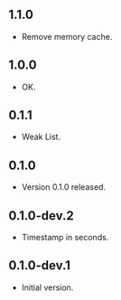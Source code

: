 ## 1.1.0

- Remove memory cache.

## 1.0.0

- OK.

## 0.1.1

- Weak List.

## 0.1.0

- Version 0.1.0 released.

## 0.1.0-dev.2

- Timestamp in seconds.

## 0.1.0-dev.1

- Initial version.
